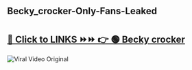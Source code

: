 
 ## Becky_crocker-Only-Fans-Leaked

# <h2><a href="https://clipsfans.com/Becky_crocker&ref=git">🔗 Click to LINKS ⏩⏩ 👉 🟢 Becky crocker </a></h2>

<a href="https://clipsfans.com/Becky_crocker&ref=git" rel="nofollow" data-target="animated-image.originalLink"><img src="https://i.ibb.co.com/xMMVF88/686577567.gif" alt="Viral Video Original" style="max-width: 100%; display: inline-block;" data-target="animated-image.originalImage"></a>
